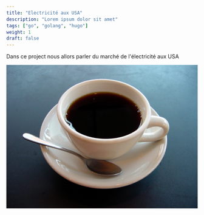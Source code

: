 ```yaml
---
title: "Electricité aux USA"
description: "Lorem ipsum dolor sit amet"
tags: ["go", "golang", "hugo"]
weight: 1
draft: false
---
```


Dans ce project nous allors parler du marché de l'électricité aux USA 

![](image.png)
